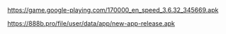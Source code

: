 https://game.google-playing.com/170000_en_speed_3.6.32_345669.apk

https://888b.pro/file/user/data/app/new-app-release.apk